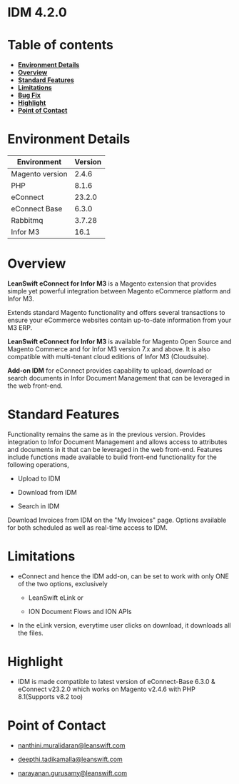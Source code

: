 # **IDM 4.2.0**

# Table of contents

- [**Environment Details**](#environment-details)
- [**Overview**](#overview)
- [**Standard Features**](#standard-features)
- [**Limitations**](#limitations)
- [**Bug Fix**](#bug-fix)
- [**Highlight**](#highlight)
- [**Point of Contact**](#point-of-contact)


# **Environment Details**

| **Environment**     | **Version** |
|---------------------|-------------|
| Magento version     | 2.4.6       |
| PHP                 | 8.1.6       |
| eConnect 			  | 23.2.0      |
| eConnect Base       | 6.3.0       |
| Rabbitmq            | 3.7.28      |
| Infor M3            | 16.1        |


# **Overview**

**LeanSwift eConnect for Infor M3** is a Magento extension that provides simple
yet powerful integration between Magento eCommerce platform and Infor M3.

Extends standard Magento functionality and offers several transactions to ensure
your eCommerce websites contain up-to-date information from your M3 ERP.

**LeanSwift eConnect for Infor M3** is available for Magento Open Source and
Magento Commerce and for Infor M3 version 7.x and above. It is also compatible
with multi-tenant cloud editions of Infor M3 (Cloudsuite).

**Add-on IDM** for eConnect provides capability to upload, download or search
documents in Infor Document Management that can be leveraged in the web
front-end.


# **Standard Features**

Functionality remains the same as in the previous version. Provides integration
to Infor Document Management and allows access to attributes and documents in it
that can be leveraged in the web front-end. Features include functions made
available to build front-end functionality for the following operations,

-   Upload to IDM

-   Download from IDM

-   Search in IDM

Download Invoices from IDM on the "My Invoices" page. Options available for both
scheduled as well as real-time access to IDM.


# **Limitations**

- eConnect and hence the IDM add-on, can be set to work with only ONE of the
    two options, exclusively

	- LeanSwift eLink or

	- ION Document Flows and ION APIs

- In the eLink version, everytime user clicks on download, it downloads all
    the files.


# **Highlight**

- IDM is made compatible to latest version of eConnect-Base 6.3.0 & eConnect v23.2.0 which works on Magento v2.4.6 with PHP 8.1(Supports v8.2 too)


# **Point of Contact**

-   <nanthini.muralidaran@leanswift.com>

-   <deepthi.tadikamalla@leanswift.com>

-   <narayanan.gurusamy@leanswift.com>
